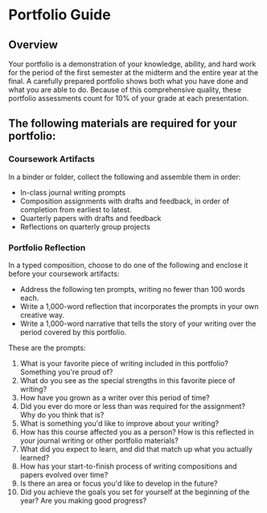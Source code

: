 # Portfolio Guide

## Overview

Your portfolio is a demonstration of your knowledge, ability, and hard work for the period of the first semester at the midterm and the entire year at the final.
A carefully prepared portfolio shows both what you have done and what you are able to do.
Because of this comprehensive quality, these portfolio assessments count for 10% of your grade at each presentation.

## The following materials are required for your portfolio:

### Coursework Artifacts

In a binder or folder, collect the following and assemble them in order:

- In-class journal writing prompts
- Composition assignments with drafts and feedback, in order of completion from earliest to latest.
- Quarterly papers with drafts and feedback
- Reflections on quarterly group projects

### Portfolio Reflection

In a typed composition, choose to do one of the following and enclose it before your coursework artifacts:

- Address the following ten prompts, writing no fewer than 100 words each.
- Write a 1,000-word reflection that incorporates the prompts in your own creative way.
- Write a 1,000-word narrative that tells the story of your writing over the period covered by this portfolio.

These are the prompts:
1. What is your favorite piece of writing included in this portfolio? Something you're proud of?
1. What do you see as the special strengths in this favorite piece of writing?
1. How have you grown as a writer over this period of time?
1. Did you ever do more or less than was required for the assignment? Why do you think that is?
1. What is something you'd like to improve about your writing?
1. How has this course affected you as a person? How is this reflected in your journal writing or other portfolio materials?
1. What did you expect to learn, and did that match up what you actually learned?
1. How has your start-to-finish process of writing compositions and papers evolved over time?
1. Is there an area or focus you'd like to develop in the future?
1. Did you achieve the goals you set for yourself at the beginning of the year? Are you making good progress?
